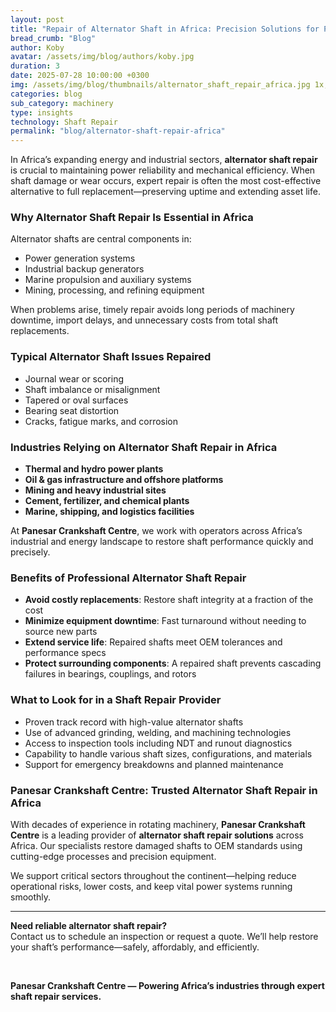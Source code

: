 ```yaml
---
layout: post
title: "Repair of Alternator Shaft in Africa: Precision Solutions for Power Reliability"
bread_crumb: "Blog"
author: Koby
avatar: /assets/img/blog/authors/koby.jpg
duration: 3
date: 2025-07-28 10:00:00 +0300
img: /assets/img/blog/thumbnails/alternator_shaft_repair_africa.jpg 1x, /assets/img/blog/thumbnails/280725.jpg 2x
categories: blog
sub_category: machinery
type: insights
technology: Shaft Repair
permalink: "blog/alternator-shaft-repair-africa"
---
```


In Africa’s expanding energy and industrial sectors, **alternator shaft repair** is crucial to maintaining power reliability and mechanical efficiency. When shaft damage or wear occurs, expert repair is often the most cost-effective alternative to full replacement—preserving uptime and extending asset life.

### **Why Alternator Shaft Repair Is Essential in Africa**

Alternator shafts are central components in:

- Power generation systems  
- Industrial backup generators  
- Marine propulsion and auxiliary systems  
- Mining, processing, and refining equipment  

When problems arise, timely repair avoids long periods of machinery downtime, import delays, and unnecessary costs from total shaft replacements.

### **Typical Alternator Shaft Issues Repaired**

- Journal wear or scoring  
- Shaft imbalance or misalignment  
- Tapered or oval surfaces  
- Bearing seat distortion  
- Cracks, fatigue marks, and corrosion  

### **Industries Relying on Alternator Shaft Repair in Africa**

- **Thermal and hydro power plants**  
- **Oil & gas infrastructure and offshore platforms**  
- **Mining and heavy industrial sites**  
- **Cement, fertilizer, and chemical plants**  
- **Marine, shipping, and logistics facilities**  

At **Panesar Crankshaft Centre**, we work with operators across Africa’s industrial and energy landscape to restore shaft performance quickly and precisely.

### **Benefits of Professional Alternator Shaft Repair**

- **Avoid costly replacements**: Restore shaft integrity at a fraction of the cost  
- **Minimize equipment downtime**: Fast turnaround without needing to source new parts  
- **Extend service life**: Repaired shafts meet OEM tolerances and performance specs  
- **Protect surrounding components**: A repaired shaft prevents cascading failures in bearings, couplings, and rotors  

### **What to Look for in a Shaft Repair Provider**

- Proven track record with high-value alternator shafts  
- Use of advanced grinding, welding, and machining technologies  
- Access to inspection tools including NDT and runout diagnostics  
- Capability to handle various shaft sizes, configurations, and materials  
- Support for emergency breakdowns and planned maintenance  

### **Panesar Crankshaft Centre: Trusted Alternator Shaft Repair in Africa**

With decades of experience in rotating machinery, **Panesar Crankshaft Centre** is a leading provider of **alternator shaft repair solutions** across Africa. Our specialists restore damaged shafts to OEM standards using cutting-edge processes and precision equipment.

We support critical sectors throughout the continent—helping reduce operational risks, lower costs, and keep vital power systems running smoothly.

---

**Need reliable alternator shaft repair?**  
Contact us to schedule an inspection or request a quote. We’ll help restore your shaft’s performance—safely, affordably, and efficiently.

<br>

**Panesar Crankshaft Centre — Powering Africa’s industries through expert shaft repair services.**

